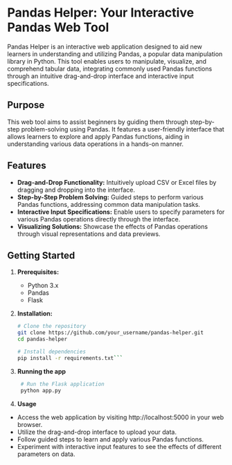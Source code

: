 # Pandas Helper: Your Interactive Pandas Web Tool

Pandas Helper is an interactive web application designed to aid new learners in understanding and utilizing Pandas, a popular data manipulation library in Python. This tool enables users to manipulate, visualize, and comprehend tabular data, integrating commonly used Pandas functions through an intuitive drag-and-drop interface and interactive input specifications.

## Purpose

This web tool aims to assist beginners by guiding them through step-by-step problem-solving using Pandas. It features a user-friendly interface that allows learners to explore and apply Pandas functions, aiding in understanding various data operations in a hands-on manner.

## Features

- **Drag-and-Drop Functionality:** Intuitively upload CSV or Excel files by dragging and dropping into the interface.
- **Step-by-Step Problem Solving:** Guided steps to perform various Pandas functions, addressing common data manipulation tasks.
- **Interactive Input Specifications:** Enable users to specify parameters for various Pandas operations directly through the interface.
- **Visualizing Solutions:** Showcase the effects of Pandas operations through visual representations and data previews.

## Getting Started

1. **Prerequisites:**
   - Python 3.x
   - Pandas
   - Flask

2. **Installation:**

   ```bash
   # Clone the repository
   git clone https://github.com/your_username/pandas-helper.git
   cd pandas-helper

   # Install dependencies
   pip install -r requirements.txt```
3. **Running the app**
   ```bash
    # Run the Flask application
    python app.py
   ```
4. **Usage**

- Access the web application by visiting http://localhost:5000 in your web browser.
- Utilize the drag-and-drop interface to upload your data.
- Follow guided steps to learn and apply various Pandas functions.
- Experiment with interactive input features to see the effects of different parameters on data.
